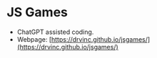 # JS Games
* ChatGPT assisted coding.
* Webpage: [https://drvinc.github.io/jsgames/](https://drvinc.github.io/jsgames/)